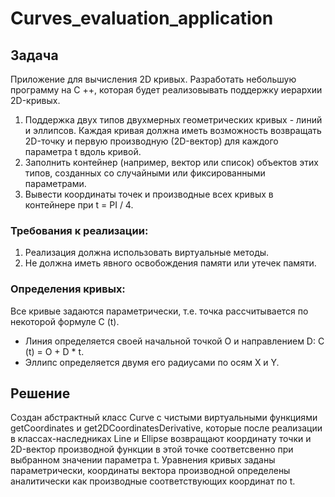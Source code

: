 # Curves_evaluation_application
## Задача
Приложение для вычисления 2D кривых. Разработать небольшую программу на C ++, которая будет реализовывать поддержку иерархии 2D-кривых. 
1. Поддержка двух типов двухмерных геометрических кривых - линий и эллипсов. Каждая кривая должна иметь возможность возвращать 2D-точку и первую производную (2D-вектор) для каждого параметра t вдоль кривой.
2. Заполнить контейнер (например, вектор или список) объектов этих типов, созданных со случайными или фиксированными параметрами.
3. Вывести координаты точек и производные всех кривых в контейнере при t = PI / 4.

### Требования к реализации: 
1. Реализация должна использовать виртуальные методы.
2. Не должна иметь явного освобождения памяти или утечек памяти.

### Определения кривых:

Все кривые задаются параметрически, т.е. точка рассчитывается по некоторой формуле C (t). 
* Линия определяется своей начальной точкой O и направлением D: C (t) = O + D * t. 
* Эллипс определяется двумя его радиусами по осям X и Y.

## Решение

Создан абстрактный класс Curve с чистыми виртуальными функциями getCoordinates и get2DCoordinatesDerivative, которые после реализации в классах-наследниках Line и Ellipse возвращают координату точки и 2D-вектор производной функции в этой точке соответсвенно при выбранном значении параметра t. Уравнения кривых заданы параметрически, координаты вектора производной определены аналитически как производные соответствующих координат по t.

